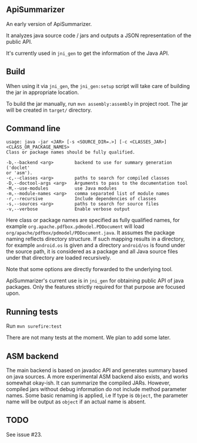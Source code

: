 ## ApiSummarizer
An early version of ApiSummarizer.

It analyzes java source code / jars and outputs a JSON representation of the public API.

It's currently used in `jni_gen` to get the information of the Java API.

## Build
When using it via `jni_gen`, the `jni_gen:setup` script will take care of building the jar in appropriate location.

To build the jar manually, run `mvn assembly:assembly` in project root. The jar will be created in `target/` directory.

## Command line
```
usage: java -jar <JAR> [-s <SOURCE_DIR=.>] [-c <CLASSES_JAR>]
<CLASS_OR_PACKAGE_NAMES>
Class or package names should be fully qualified.

-b,--backend <arg>        backend to use for summary generation ('doclet'
or 'asm').
-c,--classes <arg>        paths to search for compiled classes
-D,--doctool-args <arg>   Arguments to pass to the documentation tool
-M,--use-modules          use Java modules
-m,--module-names <arg>   comma separated list of module names
-r,--recursive            Include dependencies of classes
-s,--sources <arg>        paths to search for source files
-v,--verbose              Enable verbose output
```

Here class or package names are specified as fully qualified names, for example `org.apache.pdfbox.pdmodel.PDDocument` will load `org/apache/pdfbox/pdmodel/PDDocument.java`. It assumes the package naming reflects directory structure. If such mapping results in a directory, for example `android.os` is given and a directory `android/os` is found under the source path, it is considered as a package and all Java source files under that directory are loaded recursively. 

Note that some options are directly forwarded to the underlying tool.

ApiSummarizer's current use is in `jni_gen` for obtaining public API of java packages. Only the features strictly required for that purpose are focused upon.

## Running tests
Run `mvn surefire:test`

There are not many tests at the moment. We plan to add some later.

## ASM backend

The main backend is based on javadoc API and generates summary based on java sources. A more experimental ASM backend also exists, and works somewhat okay-ish. It can summarize the compiled JARs. However, compiled jars without debug information do not include method parameter names. Some basic renaming is applied, i.e If type is `Object`, the parameter name will be output as `object` if an actual name is absent.

## TODO
See issue #23.